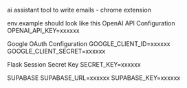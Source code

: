 ai assistant tool to write emails - chrome extension

env.example should look like this
OpenAI API Configuration
OPENAI_API_KEY=xxxxxx

Google OAuth Configuration
GOOGLE_CLIENT_ID=xxxxxx
GOOGLE_CLIENT_SECRET=xxxxxx

Flask Session Secret Key
SECRET_KEY=xxxxxx

SUPABASE
SUPABASE_URL=xxxxxx
SUPABASE_KEY=xxxxxx
